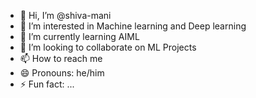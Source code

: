 - 👋 Hi, I’m @shiva-mani
- 👀 I’m interested in Machine learning and Deep learning 
- 🌱 I’m currently learning AIML
- 💞️ I’m looking to collaborate on ML Projects 
- 📫 How to reach me 
- 😄 Pronouns: he/him
- ⚡ Fun fact: ...

<!---
shiva-manu/shiva-manu is a ✨ special ✨ repository because its `README.md` (this file) appears on your GitHub profile.
You can click the Preview link to take a look at your changes.
--->

